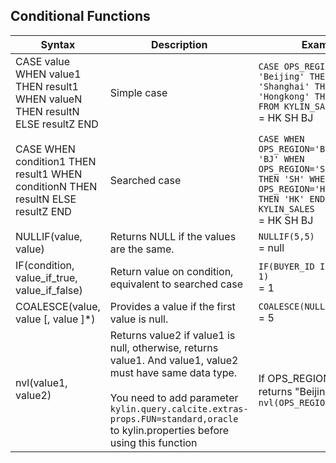 ## Conditional Functions

| Syntax                                                       | Description                                            | Example                                                      |
| ------------------------------------------------------------ | ------------------------------------------------------ | ------------------------------------------------------------ |
| CASE value WHEN value1 THEN result1 WHEN valueN THEN resultN ELSE resultZ END | Simple case                                            | `CASE OPS_REGION WHEN 'Beijing' THEN 'BJ' WHEN 'Shanghai' THEN 'SH'WHEN 'Hongkong' THEN 'HK' END FROM KYLIN_SALES` <br /> = HK SH BJ |
| CASE WHEN condition1 THEN result1 WHEN conditionN THEN resultN ELSE resultZ END | Searched case                                          | `CASE WHEN OPS_REGION='Beijing'THEN 'BJ' WHEN OPS_REGION='Shanghai' THEN 'SH' WHEN OPS_REGION='Hongkong' THEN 'HK' END FROM KYLIN_SALES`<br /> = HK SH BJ |
| NULLIF(value, value)                                         | Returns NULL if the values are the same.               | `NULLIF(5,5)`<br /> = null                                   |
| IF(condition, value_if_true, value_if_false)                 | Return value on condition, equivalent to searched case | `IF(BUYER_ID IS NULL, 0, 1)`<br />= 1                        |
| COALESCE(value, value [, value ]*)                           | Provides a value if the first value is null.           | `COALESCE(NULL,NULL,5)`<br /> = 5                            |
| nvl(value1, value2)                           | Returns value2 if value1 is null, otherwise, returns value1. And value1, value2 must have same data type. <br /><br />You need to add parameter `kylin.query.calcite.extras-props.FUN=standard,oracle` to kylin.properties before using this function | If OPS_REGION is null，returns "Beijing"<br />`nvl(OPS_REGION,'Beijing')`                            |


